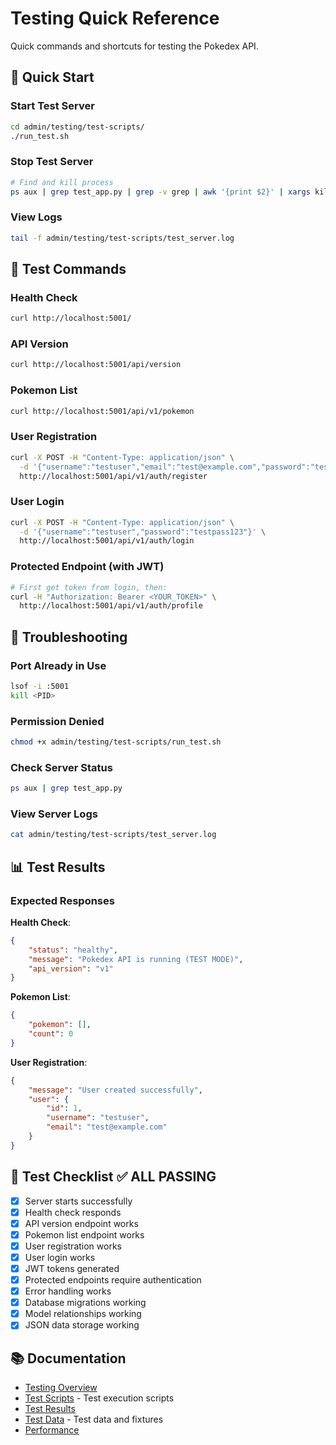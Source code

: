 # Testing Quick Reference

Quick commands and shortcuts for testing the Pokedex API.

## 🚀 Quick Start

### Start Test Server
```bash
cd admin/testing/test-scripts/
./run_test.sh
```

### Stop Test Server
```bash
# Find and kill process
ps aux | grep test_app.py | grep -v grep | awk '{print $2}' | xargs kill
```

### View Logs
```bash
tail -f admin/testing/test-scripts/test_server.log
```

## 🧪 Test Commands

### Health Check
```bash
curl http://localhost:5001/
```

### API Version
```bash
curl http://localhost:5001/api/version
```

### Pokemon List
```bash
curl http://localhost:5001/api/v1/pokemon
```

### User Registration
```bash
curl -X POST -H "Content-Type: application/json" \
  -d '{"username":"testuser","email":"test@example.com","password":"testpass123"}' \
  http://localhost:5001/api/v1/auth/register
```

### User Login
```bash
curl -X POST -H "Content-Type: application/json" \
  -d '{"username":"testuser","password":"testpass123"}' \
  http://localhost:5001/api/v1/auth/login
```

### Protected Endpoint (with JWT)
```bash
# First get token from login, then:
curl -H "Authorization: Bearer <YOUR_TOKEN>" \
  http://localhost:5001/api/v1/auth/profile
```

## 🔧 Troubleshooting

### Port Already in Use
```bash
lsof -i :5001
kill <PID>
```

### Permission Denied
```bash
chmod +x admin/testing/test-scripts/run_test.sh
```

### Check Server Status
```bash
ps aux | grep test_app.py
```

### View Server Logs
```bash
cat admin/testing/test-scripts/test_server.log
```

## 📊 Test Results

### Expected Responses

**Health Check**:
```json
{
    "status": "healthy",
    "message": "Pokedex API is running (TEST MODE)",
    "api_version": "v1"
}
```

**Pokemon List**:
```json
{
    "pokemon": [],
    "count": 0
}
```

**User Registration**:
```json
{
    "message": "User created successfully",
    "user": {
        "id": 1,
        "username": "testuser",
        "email": "test@example.com"
    }
}
```

## 🎯 Test Checklist ✅ ALL PASSING

- [x] Server starts successfully
- [x] Health check responds
- [x] API version endpoint works
- [x] Pokemon list endpoint works
- [x] User registration works
- [x] User login works
- [x] JWT tokens generated
- [x] Protected endpoints require authentication
- [x] Error handling works
- [x] Database migrations working
- [x] Model relationships working
- [x] JSON data storage working

## 📚 Documentation

- [Testing Overview](README.md)
- [Test Scripts](test-scripts/) - Test execution scripts
- [Test Results](results/integration/test-execution-summary.md)
- [Test Data](test-data/) - Test data and fixtures
- [Performance](performance/README.md)


